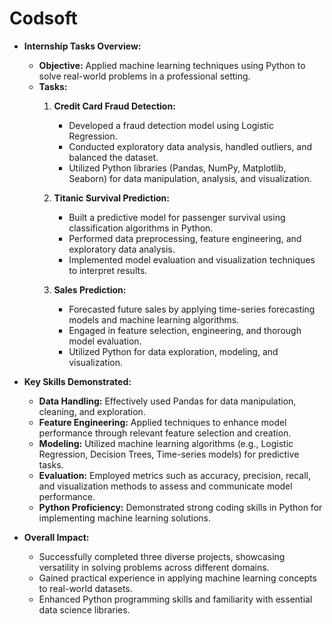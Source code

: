 # Codsoft

- **Internship Tasks Overview:**
  - **Objective:** Applied machine learning techniques using Python to solve real-world problems in a professional setting.
  - **Tasks:**
    1. **Credit Card Fraud Detection:**
       - Developed a fraud detection model using Logistic Regression.
       - Conducted exploratory data analysis, handled outliers, and balanced the dataset.
       - Utilized Python libraries (Pandas, NumPy, Matplotlib, Seaborn) for data manipulation, analysis, and visualization.

    2. **Titanic Survival Prediction:**
       - Built a predictive model for passenger survival using classification algorithms in Python.
       - Performed data preprocessing, feature engineering, and exploratory data analysis.
       - Implemented model evaluation and visualization techniques to interpret results.

    3. **Sales Prediction:**
       - Forecasted future sales by applying time-series forecasting models and machine learning algorithms.
       - Engaged in feature selection, engineering, and thorough model evaluation.
       - Utilized Python for data exploration, modeling, and visualization.

- **Key Skills Demonstrated:**
  - **Data Handling:** Effectively used Pandas for data manipulation, cleaning, and exploration.
  - **Feature Engineering:** Applied techniques to enhance model performance through relevant feature selection and creation.
  - **Modeling:** Utilized machine learning algorithms (e.g., Logistic Regression, Decision Trees, Time-series models) for predictive tasks.
  - **Evaluation:** Employed metrics such as accuracy, precision, recall, and visualization methods to assess and communicate model performance.
  - **Python Proficiency:** Demonstrated strong coding skills in Python for implementing machine learning solutions.

- **Overall Impact:**
  - Successfully completed three diverse projects, showcasing versatility in solving problems across different domains.
  - Gained practical experience in applying machine learning concepts to real-world datasets.
  - Enhanced Python programming skills and familiarity with essential data science libraries.

